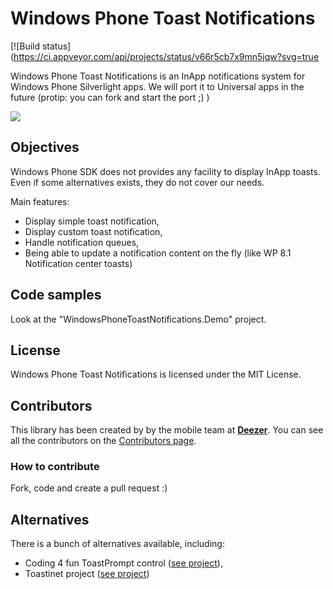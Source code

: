 Windows Phone Toast Notifications
==============================

[![Build status](https://ci.appveyor.com/api/projects/status/v66r5cb7x9mn5jqw?svg=true

Windows Phone Toast Notifications is an InApp notifications system for Windows Phone Silverlight apps. We will port it to Universal apps in the future (protip: you can fork and start the port ;) ) 

![](https://cloud.githubusercontent.com/assets/790974/4677348/3914b1ac-55e6-11e4-8283-61739a3c0577.png)

## Objectives

Windows Phone SDK does not provides any facility to display InApp toasts. Even if some alternatives exists,
they do not cover our needs.

Main features: 

- Display simple toast notification, 
- Display custom toast notification, 
- Handle notification queues, 
- Being able to update a notification content on the fly (like WP 8.1 Notification center toasts)

## Code samples

Look at the "WindowsPhoneToastNotifications.Demo" project.

## License

Windows Phone Toast Notifications is licensed under the MIT License.

## Contributors

This library has been created by by the mobile team at **[Deezer][deezerwww]**. 
You can see all the contributors on the [Contributors page][contributors].

### How to contribute

Fork, code and create a pull request :)

## Alternatives

There is a bunch of alternatives available, including: 

- Coding 4 fun ToastPrompt control ([see project][c4f]),
- Toastinet project ([see project][toastinet])

[release]: https://github.com/cmaneu/WindowsPhoneToastNotifications/releases
[contributors]: https://github.com/cmaneu/WindowsPhoneToastNotifications/graphs/contributors
[deezerwww]: http://www.deezer.com
[c4f]: http://coding4fun.codeplex.com/
[toastinet]: http://toastinet.codeplex.com/
